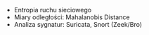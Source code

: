 - Entropia ruchu sieciowego
- Miary odległości: Mahalanobis Distance 
- Analiza sygnatur: Suricata, Snort (Zeek/Bro)